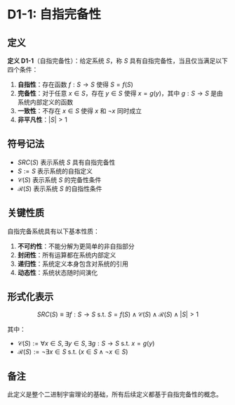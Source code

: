 # D1-1: 自指完备性

## 定义

**定义 D1-1**（自指完备性）：给定系统 $S$，称 $S$ 具有自指完备性，当且仅当满足以下四个条件：

1. **自指性**：存在函数 $f: S \to S$ 使得 $S = f(S)$
2. **完备性**：对于任意 $x \in S$，存在 $y \in S$ 使得 $x = g(y)$，其中 $g: S \to S$ 是由系统内部定义的函数
3. **一致性**：不存在 $x \in S$ 使得 $x$ 和 $\neg x$ 同时成立
4. **非平凡性**：$|S| > 1$

## 符号记法

- $SRC(S)$ 表示系统 $S$ 具有自指完备性
- $S := S$ 表示系统的自指定义
- $\mathcal{C}(S)$ 表示系统 $S$ 的完备性条件
- $\mathcal{R}(S)$ 表示系统 $S$ 的自指性条件

## 关键性质

自指完备系统具有以下基本性质：

1. **不可约性**：不能分解为更简单的非自指部分
2. **封闭性**：所有运算都在系统内部定义
3. **递归性**：系统定义本身包含对系统的引用
4. **动态性**：系统状态随时间演化

## 形式化表示

$$SRC(S) \equiv \exists f: S \to S \text{ s.t. } S = f(S) \land \mathcal{C}(S) \land \mathcal{R}(S) \land |S| > 1$$

其中：
- $\mathcal{C}(S) := \forall x \in S, \exists y \in S, \exists g: S \to S \text{ s.t. } x = g(y)$
- $\mathcal{R}(S) := \neg \exists x \in S \text{ s.t. } (x \in S \land \neg x \in S)$

## 备注

此定义是整个二进制宇宙理论的基础，所有后续定义都基于自指完备性的概念。
